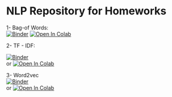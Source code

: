 # NLP Repository for Homeworks

  1-  Bag-of Words: <br>
        [![Binder](https://mybinder.org/badge_logo.svg)](https://mybinder.org/v2/gh/ismailyou/nlp_repo/main?filepath=Bow.ipynb) 
        [![Open In Colab](https://colab.research.google.com/assets/colab-badge.svg)](https://colab.research.google.com/github/ismailyou/nlp_repo/blob/main?filepath=Bow.ipynb)<br>

  2-  TF - IDF: <br>
  
  [![Binder](https://mybinder.org/badge_logo.svg)](https://mybinder.org/v2/gh/ismailyou/nlp_repo/main?filepath=TF%20-%20IDF.ipynb)<br>  or [![Open In Colab](https://colab.research.google.com/assets/colab-badge.svg)](https://colab.research.google.com/github/ismailyou/nlp_repo/blob/main?filepath=TF%20-%20IDF.ipynb)<br>
  
  
  
  3-  Word2vec<br>
 [![Binder](https://mybinder.org/badge_logo.svg)](https://mybinder.org/v2/gh/ismailyou/nlp_repo/main?filepath=TF%20-%20IDF.ipynb)<br>  or [![Open In Colab](https://colab.research.google.com/assets/colab-badge.svg)](https://colab.research.google.com/github/ismailyou/nlp_repo/blob/main?filepath=TF%20-%20IDF.ipynb)<br>
  

